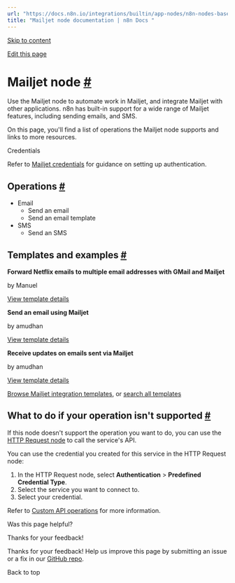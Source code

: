 ```yaml
---
url: "https://docs.n8n.io/integrations/builtin/app-nodes/n8n-nodes-base.mailjet/"
title: "Mailjet node documentation | n8n Docs "
---
```


[Skip to content](https://docs.n8n.io/integrations/builtin/app-nodes/n8n-nodes-base.mailjet/#mailjet-node)

[Edit this page](https://github.com/n8n-io/n8n-docs/edit/main/docs/integrations/builtin/app-nodes/n8n-nodes-base.mailjet.md "Edit this page")

# Mailjet node [\#](https://docs.n8n.io/integrations/builtin/app-nodes/n8n-nodes-base.mailjet/\#mailjet-node "Permanent link")

Use the Mailjet node to automate work in Mailjet, and integrate Mailjet with other applications. n8n has built-in support for a wide range of Mailjet features, including sending emails, and SMS.

On this page, you'll find a list of operations the Mailjet node supports and links to more resources.

Credentials

Refer to [Mailjet credentials](https://docs.n8n.io/integrations/builtin/credentials/mailjet/) for guidance on setting up authentication.

## Operations [\#](https://docs.n8n.io/integrations/builtin/app-nodes/n8n-nodes-base.mailjet/\#operations "Permanent link")

- Email
  - Send an email
  - Send an email template
- SMS
  - Send an SMS

## Templates and examples [\#](https://docs.n8n.io/integrations/builtin/app-nodes/n8n-nodes-base.mailjet/\#templates-and-examples "Permanent link")

**Forward Netflix emails to multiple email addresses with GMail and Mailjet**

by Manuel

[View template details](https://n8n.io/workflows/2279-forward-netflix-emails-to-multiple-email-addresses-with-gmail-and-mailjet/)

**Send an email using Mailjet**

by amudhan

[View template details](https://n8n.io/workflows/520-send-an-email-using-mailjet/)

**Receive updates on emails sent via Mailjet**

by amudhan

[View template details](https://n8n.io/workflows/521-receive-updates-on-emails-sent-via-mailjet/)

[Browse Mailjet integration templates](https://n8n.io/integrations/mailjet/), or [search all templates](https://n8n.io/workflows/)

## What to do if your operation isn't supported [\#](https://docs.n8n.io/integrations/builtin/app-nodes/n8n-nodes-base.mailjet/\#what-to-do-if-your-operation-isnt-supported "Permanent link")

If this node doesn't support the operation you want to do, you can use the [HTTP Request node](https://docs.n8n.io/integrations/builtin/core-nodes/n8n-nodes-base.httprequest/) to call the service's API.

You can use the credential you created for this service in the HTTP Request node:

1. In the HTTP Request node, select **Authentication** \> **Predefined Credential Type**.
2. Select the service you want to connect to.
3. Select your credential.

Refer to [Custom API operations](https://docs.n8n.io/integrations/custom-operations/) for more information.

Was this page helpful?






Thanks for your feedback!






Thanks for your feedback! Help us improve this page by submitting an issue or a fix in our [GitHub repo](https://github.com/n8n-io/n8n-docs).


Back to top